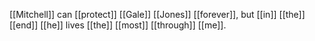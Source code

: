 [[Mitchell]] can [[protect]] [[Gale]] [[Jones]] [[forever]], but [[in]] [[the]] [[end]] [[he]] lives [[the]] [[most]] [[through]] [[me]].